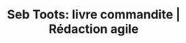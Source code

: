 ---
title: "Seb Toots: livre commandite | Rédaction agile"
description: >-
  Un portfolio a été rédigé dans le but d’aller chercher de nouveaux commanditaires pour Seb Toots. Découvrir le projet.
slug: seb-toots
image: /img/sebtoots.jpg
i18nlanguage: fr
weight: 1
draft: false
style: style-2
listing:
  big: true
  title: "Seb Toots: livre de commandite"
  description: "Rédiger un livre pour ce snowboarder médaillé olympique"
tags:
  - Blogue
  - Production vidéo
  - Projet agile
  - Gestion client
  - Adaptation
section1:
  title: Des textes et un design à l’image de Sébastien Toutant qui suscitent l’intérêt des commanditaires
  table:
    - name: Client
      text: "[Sebastien Toutant](http://sebtoots.com/)"
    - name: Agence
      text: Wasabi
    - name: Design
      text: "[Jonathan Couture](http://behance.com/jonathancouture)"
    - name: Recherches et entrevues
      text: Sara Larin
    - name: Rédaction
      text: Sara Larin
    - name: Adaptation
      text: Helen Savage
section2:
  image1: /img/seb-toots-redaction7.jpg
  image2: /img/seb-toots-redaction6.jpg
section3:
  text1:
    title: Le projet
    description: >-
      Le livre de 30 pages a été rédigé en français et adapté en anglais. Il est utilisé par le client dans le but de trouver de nouveaux commanditaires. J’ai réalisé une recherche de contenu et une entrevue avec Sébastien Toutant. Ces informations m’ont permises de concevoir un contenu riche et intéressant. Une collaboration étroite a été maintenue avec le designer tout au long du projet pour assurer une cohésion entre le texte et le visuel.
  text2:
    title: Le brief
    description: >-
      Le contenu devait cibler les commanditaires potentiels et leur permettre de saisir rapidement la personnalité de Seb Toots. Il fallait également démontrer sa notoriété. Finalement, le livre devait inspirer les commanditaires en proposant des idées de projets de collaboration. 
section4:
  images:
    - image: /img/seb-toots-redaction5.jpg
    - image: /img/seb-toots-redaction4.jpg
    - image: /img/seb-toots-redaction3.jpg
    - image: /img/seb-toots-redaction2.jpg
section5:
  video: false
  image: /img/seb-toots-redaction4.jpg
  videolink:
section6:
  image: /img/seb-toots-redaction1.jpg

---